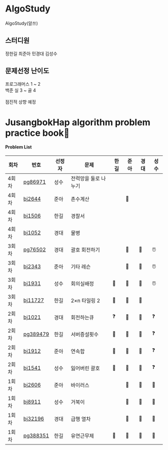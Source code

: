 # AlgoStudy
AlgoStudy(알쓰) 

## 스터디원 
정한길 최준아 민경대 김성수

## 문제선정 난이도
프로그래머스 1 ~ 2
<br>
백준 실 3 ~ 골 4 
<br>
<br>
점진적 상향 예정

# JusangbokHap algorithm problem practice book📝



#### Problem List
|회차|번호|선정자|문제|한길|준아|경대|성수|
|---|---|---|---|---|---|---|---|
|4회차|[pg86971](https://school.programmers.co.kr/learn/courses/30/lessons/86971)|성수|전력망을 둘로 나누기||||
|4회차|[bj2644](https://www.acmicpc.net/problem/2644)|준아|촌수계산||🐣||
|4회차|[bj1506](https://www.acmicpc.net/problem/1506)|한길|경찰서||||
|4회차|[bj1052](https://www.acmicpc.net/problem/1052)|경대|물병||||
|3회차|[pg76502](https://school.programmers.co.kr/learn/courses/30/lessons/76502)|경대|괄호 회전하기||🐣|🐧|⏰
|3회차|[bj2343](https://www.acmicpc.net/problem/2343)|준아|기타 레슨||🐣|🐧|⏰
|3회차|[bj1931](https://www.acmicpc.net/problem/1931)|성수|회의실배정|👻|🐣|🐧|⏰
|3회차|[bj11727](https://www.acmicpc.net/problem/11727)|한길|2×n 타일링 2|👻|🐣|🐧|
|2회차|[bj1021](https://www.acmicpc.net/problem/1021)|경대|회전하는큐|❓|🐣|🐧|❓
|2회차|[pg389479](https://school.programmers.co.kr/learn/courses/30/lessons/389479)|한길|서버증설횟수|👻|🐣|🐧|❓
|2회차|[bj1912](https://www.acmicpc.net/problem/1912)|준아|연속합|👻|🐣|🐧|❓
|2회차|[bj1541](https://www.acmicpc.net/problem/1541)|성수|잃어버린 괄호|👻|🐣|🐧|❓  
|1회차|[bj2606](https://www.acmicpc.net/problem/2606)|준아|바이러스||🐣|🐧| 🐢
|1회차|[bj8911](https://www.acmicpc.net/problem/8911)|성수|거북이||🐣|🐧| 🐢
|1회차|[bj32196](https://www.acmicpc.net/problem/32196)|경대|급행 열차||🐣|🐧| 🐢
|1회차|[pg388351](https://school.programmers.co.kr/learn/courses/30/lessons/388351)|한길|유연근무제|👻|🐣|🐧|🐢
